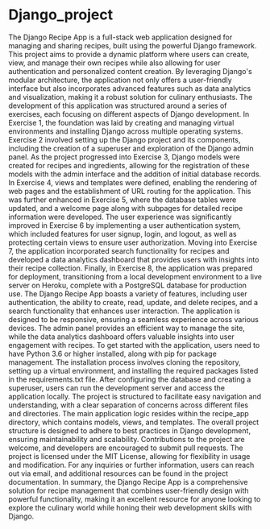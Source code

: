 # Django_project
The Django Recipe App is a full-stack web application designed for managing and sharing recipes, built using the powerful Django framework. This project aims to provide a dynamic platform where users can create, view, and manage their own recipes while also allowing for user authentication and personalized content creation. By leveraging Django's modular architecture, the application not only offers a user-friendly interface but also incorporates advanced features such as data analytics and visualization, making it a robust solution for culinary enthusiasts.
The development of this application was structured around a series of exercises, each focusing on different aspects of Django development. In Exercise 1, the foundation was laid by creating and managing virtual environments and installing Django across multiple operating systems. Exercise 2 involved setting up the Django project and its components, including the creation of a superuser and exploration of the Django admin panel. As the project progressed into Exercise 3, Django models were created for recipes and ingredients, allowing for the registration of these models with the admin interface and the addition of initial database records.
In Exercise 4, views and templates were defined, enabling the rendering of web pages and the establishment of URL routing for the application. This was further enhanced in Exercise 5, where the database tables were updated, and a welcome page along with subpages for detailed recipe information were developed. The user experience was significantly improved in Exercise 6 by implementing a user authentication system, which included features for user signup, login, and logout, as well as protecting certain views to ensure user authorization.
Moving into Exercise 7, the application incorporated search functionality for recipes and developed a data analytics dashboard that provides users with insights into their recipe collection. Finally, in Exercise 8, the application was prepared for deployment, transitioning from a local development environment to a live server on Heroku, complete with a PostgreSQL database for production use.
The Django Recipe App boasts a variety of features, including user authentication, the ability to create, read, update, and delete recipes, and a search functionality that enhances user interaction. The application is designed to be responsive, ensuring a seamless experience across various devices. The admin panel provides an efficient way to manage the site, while the data analytics dashboard offers valuable insights into user engagement with recipes.
To get started with the application, users need to have Python 3.6 or higher installed, along with pip for package management. The installation process involves cloning the repository, setting up a virtual environment, and installing the required packages listed in the requirements.txt file. After configuring the database and creating a superuser, users can run the development server and access the application locally.
The project is structured to facilitate easy navigation and understanding, with a clear separation of concerns across different files and directories. The main application logic resides within the recipe_app directory, which contains models, views, and templates. The overall project structure is designed to adhere to best practices in Django development, ensuring maintainability and scalability.
Contributions to the project are welcome, and developers are encouraged to submit pull requests. The project is licensed under the MIT License, allowing for flexibility in usage and modification. For any inquiries or further information, users can reach out via email, and additional resources can be found in the project documentation.
In summary, the Django Recipe App is a comprehensive solution for recipe management that combines user-friendly design with powerful functionality, making it an excellent resource for anyone looking to explore the culinary world while honing their web development skills with Django.
